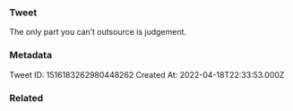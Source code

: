 ### Tweet
The only part you can’t outsource is judgement.

### Metadata
Tweet ID: 1516183262980448262
Created At: 2022-04-18T22:33:53.000Z

### Related

